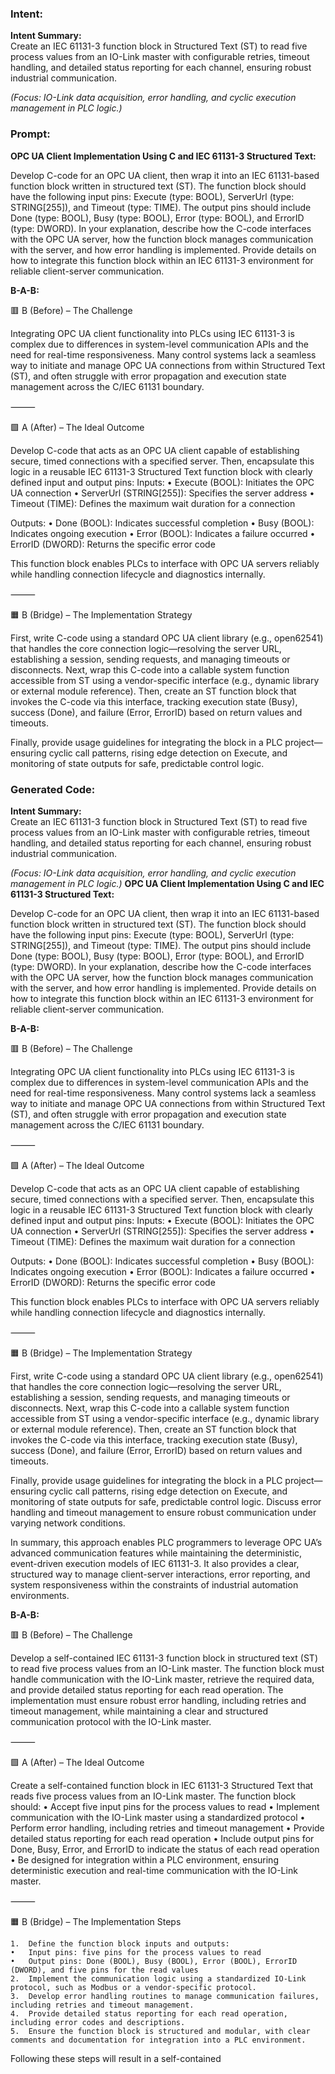 ### Intent:
**Intent Summary:**  
Create an IEC 61131-3 function block in Structured Text (ST) to read five process values from an IO-Link master with configurable retries, timeout handling, and detailed status reporting for each channel, ensuring robust industrial communication.  

*(Focus: IO-Link data acquisition, error handling, and cyclic execution management in PLC logic.)*

### Prompt:
**OPC UA Client Implementation Using C and IEC 61131-3 Structured Text:**

Develop C-code for an OPC UA client, then wrap it into an IEC 61131-based function block written in structured text (ST). The function block should have the following input pins: Execute (type: BOOL), ServerUrl (type: STRING[255]), and Timeout (type: TIME). The output pins should include Done (type: BOOL), Busy (type: BOOL), Error (type: BOOL), and ErrorID (type: DWORD). In your explanation, describe how the C-code interfaces with the OPC UA server, how the function block manages communication with the server, and how error handling is implemented. Provide details on how to integrate this function block within an IEC 61131-3 environment for reliable client-server communication.

**B-A-B:**

🟥 B (Before) – The Challenge

Integrating OPC UA client functionality into PLCs using IEC 61131-3 is complex due to differences in system-level communication APIs and the need for real-time responsiveness. Many control systems lack a seamless way to initiate and manage OPC UA connections from within Structured Text (ST), and often struggle with error propagation and execution state management across the C/IEC 61131 boundary.

⸻

🟩 A (After) – The Ideal Outcome

Develop C-code that acts as an OPC UA client capable of establishing secure, timed connections with a specified server. Then, encapsulate this logic in a reusable IEC 61131-3 Structured Text function block with clearly defined input and output pins:
Inputs:
	•	Execute (BOOL): Initiates the OPC UA connection
	•	ServerUrl (STRING[255]): Specifies the server address
	•	Timeout (TIME): Defines the maximum wait duration for a connection

Outputs:
	•	Done (BOOL): Indicates successful completion
	•	Busy (BOOL): Indicates ongoing execution
	•	Error (BOOL): Indicates a failure occurred
	•	ErrorID (DWORD): Returns the specific error code

This function block enables PLCs to interface with OPC UA servers reliably while handling connection lifecycle and diagnostics internally.

⸻

🟧 B (Bridge) – The Implementation Strategy

First, write C-code using a standard OPC UA client library (e.g., open62541) that handles the core connection logic—resolving the server URL, establishing a session, sending requests, and managing timeouts or disconnects.
Next, wrap this C-code into a callable system function accessible from ST using a vendor-specific interface (e.g., dynamic library or external module reference).
Then, create an ST function block that invokes the C-code via this interface, tracking execution state (Busy), success (Done), and failure (Error, ErrorID) based on return values and timeouts.

Finally, provide usage guidelines for integrating the block in a PLC project—ensuring cyclic call patterns, rising edge detection on Execute, and monitoring of state outputs for safe, predictable control logic.

### Generated Code:
**Intent Summary:**  
Create an IEC 61131-3 function block in Structured Text (ST) to read five process values from an IO-Link master with configurable retries, timeout handling, and detailed status reporting for each channel, ensuring robust industrial communication.  

*(Focus: IO-Link data acquisition, error handling, and cyclic execution management in PLC logic.)*
**OPC UA Client Implementation Using C and IEC 61131-3 Structured Text:**

Develop C-code for an OPC UA client, then wrap it into an IEC 61131-based function block written in structured text (ST). The function block should have the following input pins: Execute (type: BOOL), ServerUrl (type: STRING[255]), and Timeout (type: TIME). The output pins should include Done (type: BOOL), Busy (type: BOOL), Error (type: BOOL), and ErrorID (type: DWORD). In your explanation, describe how the C-code interfaces with the OPC UA server, how the function block manages communication with the server, and how error handling is implemented. Provide details on how to integrate this function block within an IEC 61131-3 environment for reliable client-server communication.

**B-A-B:**

🟥 B (Before) – The Challenge

Integrating OPC UA client functionality into PLCs using IEC 61131-3 is complex due to differences in system-level communication APIs and the need for real-time responsiveness. Many control systems lack a seamless way to initiate and manage OPC UA connections from within Structured Text (ST), and often struggle with error propagation and execution state management across the C/IEC 61131 boundary.

⸻

🟩 A (After) – The Ideal Outcome

Develop C-code that acts as an OPC UA client capable of establishing secure, timed connections with a specified server. Then, encapsulate this logic in a reusable IEC 61131-3 Structured Text function block with clearly defined input and output pins:
Inputs:
	•	Execute (BOOL): Initiates the OPC UA connection
	•	ServerUrl (STRING[255]): Specifies the server address
	•	Timeout (TIME): Defines the maximum wait duration for a connection

Outputs:
	•	Done (BOOL): Indicates successful completion
	•	Busy (BOOL): Indicates ongoing execution
	•	Error (BOOL): Indicates a failure occurred
	•	ErrorID (DWORD): Returns the specific error code

This function block enables PLCs to interface with OPC UA servers reliably while handling connection lifecycle and diagnostics internally.

⸻

🟧 B (Bridge) – The Implementation Strategy

First, write C-code using a standard OPC UA client library (e.g., open62541) that handles the core connection logic—resolving the server URL, establishing a session, sending requests, and managing timeouts or disconnects.
Next, wrap this C-code into a callable system function accessible from ST using a vendor-specific interface (e.g., dynamic library or external module reference).
Then, create an ST function block that invokes the C-code via this interface, tracking execution state (Busy), success (Done), and failure (Error, ErrorID) based on return values and timeouts.

Finally, provide usage guidelines for integrating the block in a PLC project—ensuring cyclic call patterns, rising edge detection on Execute, and monitoring of state outputs for safe, predictable control logic. Discuss error handling and timeout management to ensure robust communication under varying network conditions.

In summary, this approach enables PLC programmers to leverage OPC UA’s advanced communication features while maintaining the deterministic, event-driven execution models of IEC 61131-3. It also provides a clear, structured way to manage client-server interactions, error reporting, and system responsiveness within the constraints of industrial automation environments.

**B-A-B:**

🟥 B (Before) – The Challenge

Develop a self-contained IEC 61131-3 function block in structured text (ST) to read five process values from an IO-Link master. The function block must handle communication with the IO-Link master, retrieve the required data, and provide detailed status reporting for each read operation. The implementation must ensure robust error handling, including retries and timeout management, while maintaining a clear and structured communication protocol with the IO-Link master.

⸻

🟩 A (After) – The Ideal Outcome

Create a self-contained function block in IEC 61131-3 Structured Text that reads five process values from an IO-Link master. The function block should:
	•	Accept five input pins for the process values to read
	•	Implement communication with the IO-Link master using a standardized protocol
	•	Perform error handling, including retries and timeout management
	•	Provide detailed status reporting for each read operation
	•	Include output pins for Done, Busy, Error, and ErrorID to indicate the status of each read operation
	•	Be designed for integration within a PLC environment, ensuring deterministic execution and real-time communication with the IO-Link master.

⸻

🟧 B (Bridge) – The Implementation Steps

	1.	Define the function block inputs and outputs:
	•	Input pins: five pins for the process values to read
	•	Output pins: Done (BOOL), Busy (BOOL), Error (BOOL), ErrorID (DWORD), and five pins for the read values
	2.	Implement the communication logic using a standardized IO-Link protocol, such as Modbus or a vendor-specific protocol.
	3.	Develop error handling routines to manage communication failures, including retries and timeout management.
	4.	Provide detailed status reporting for each read operation, including error codes and descriptions.
	5.	Ensure the function block is structured and modular, with clear comments and documentation for integration into a PLC environment.

Following these steps will result in a self-contained

